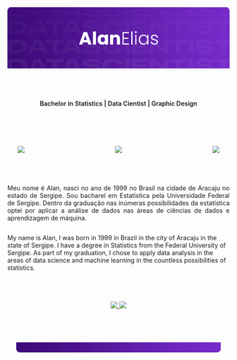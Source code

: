<div class="banner">
<picture>
    <img src="https://raw.githubusercontent.com/alan-elias/README/main/banner_readme.png" alt="Alan." width="800"/>
</picture>
</div>

<br>
<br>

<!-- Subtitle -->
<div class="skills" style="display: flex; flex-direction: column ;align-items: center; font-weight: 600; padding: 20px">

  Bachelor in Statistics | Data Cientist | Graphic Design
</div>

<br>
<br>

<div class="social" style="display: flex;
    flex-direction: row;
    justify-content: space-around;
    align-items: center;
    padding: 20px;
    gap: 64px;">
<!--<a href="https://github.com/alan-elias" target="_blank">
    <img src="https://img.icons8.com/ios-glyphs/30/ffffff/github.png"/>
</a> -->
<a href="https://linkedin.com/in/alan-elias" target="_blank">
    <img src="https://img.icons8.com/ios-filled/30/ffffff/linkedin.png"/>
</a>
    &nbsp&nbsp&nbsp&nbsp&nbsp&nbsp&nbsp&nbsp&nbsp&nbsp&nbsp&nbsp&nbsp&nbsp&nbsp&nbsp
<a href="https://discordapp.com/users/alanelias#7318/" target="_blank">
    <img src="https://img.icons8.com/ios-filled/30/ffffff/discord.png"/>
</a>
    &nbsp&nbsp&nbsp&nbsp&nbsp&nbsp&nbsp&nbsp&nbsp&nbsp&nbsp&nbsp&nbsp&nbsp&nbsp&nbsp
<a href="https://t.me/alanelias" target="_blank">
    <img src="https://img.icons8.com/ios-filled/30/ffffff/telegram-app.png"/>
</a>
</div>

<br>
<br>


<!-- Main Content -->
<div class="conteudo" style="display: flex;
    flex-direction: column;
    justify-content: space-around;
    align-items: center;">
  <!--<picture class="flag" style="filter: invert(1);">
      <img src="https://img.icons8.com/ios-filled/30/000000/brazil.png"/>
  </picture>-->

  <p style="text-align: justify;">
    Meu nome é Alan, nasci no ano de 1999 no Brasil na cidade de Aracaju no estado de Sergipe. Sou bacharel em Estatística pela Universidade Federal de Sergipe. Dentro da graduação nas inúmeras possibilidades da  estatística optei por aplicar a análise de dados nas áreas de ciências de dados e aprendizagem de máquina.
  </p>
  
  <!--<picture class="flag" style="filter: invert(1)">
      <img src="https://img.icons8.com/ios-filled/30/000000/great-britain.png"/>
  </picture>-->
  <p>
    My name is Alan, I was born in 1999 in Brazil in the city of Aracaju in the state of Sergipe. I have a degree in Statistics from the Federal University of Sergipe. As part of my graduation, I chose to apply data analysis in the areas of data science and machine learning in the countless possibilities of statistics.
  </p>
</div>

<!-- Most used languages -->

<br>
<br>

<div style= "display: flex; flex-direction: row; justify-content: space-around;
    align-items: center; padding: 20px;">
  <a href="https://github.com/alan-elias">
    <img height="150em" src="https://github-readme-stats.vercel.app/api?username=alan-elias&show_icons=true&theme=midnight-purple&include_all_commits=true&count_private=true"/>
    <img height="150em" src="https://github-readme-stats.vercel.app/api/top-langs/?username=alan-elias&layout=compact&langs_count=5&theme=midnight-purple"/>
  </a>
</div>

<br>
<br>

<div class="banner" style="padding: 20px">
<picture>
    <img src="https://raw.githubusercontent.com/alan-elias/README/main/footer.png" alt="Alan." width="800"/>
</picture>
</div>
